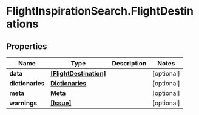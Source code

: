 # FlightInspirationSearch.FlightDestinations

## Properties

Name | Type | Description | Notes
------------ | ------------- | ------------- | -------------
**data** | [**[FlightDestination]**](FlightDestination.md) |  | [optional] 
**dictionaries** | [**Dictionaries**](Dictionaries.md) |  | [optional] 
**meta** | [**Meta**](Meta.md) |  | [optional] 
**warnings** | [**[Issue]**](Issue.md) |  | [optional] 


